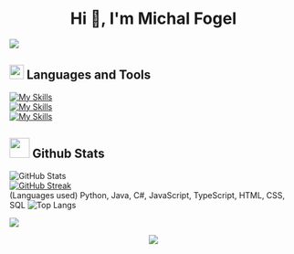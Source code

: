 <h1 align="center">Hi 👋, I'm Michal Fogel</h1>

<img src="https://user-images.githubusercontent.com/73097560/115834477-dbab4500-a447-11eb-908a-139a6edaec5c.gif">

## <img src="https://media2.giphy.com/media/QssGEmpkyEOhBCb7e1/giphy.gif?cid=ecf05e47a0n3gi1bfqntqmob8g9aid1oyj2wr3ds3mg700bl&rid=giphy.gif" width ="25"><b> Languages and Tools</b>

[![My Skills](https://skillicons.dev/icons?i=html,css,scss,styledcomponents,js,typescript,react,angular,python&perline=9)]()
<br>
[![My Skills](https://skillicons.dev/icons?i=java,cs,dotnet,python,nodejs,postman,mongodb,git&perline=8)]()
<br>
[![My Skills](https://skillicons.dev/icons?i=bitbucket,aws,postgres,sqlite,vscode,visualstudio,idea,pycharm)]()
<br>

## <img src="https://media.giphy.com/media/iY8CRBdQXODJSCERIr/giphy.gif" width="35"><b> Github Stats </b>

![GitHub Stats](https://github-readme-stats.vercel.app/api?username=MichalFog&show_icons=true&theme=transparent&border_radius=10&perline=9)
<br>
[![GitHub Streak](https://streak-stats.demolab.com?user=MichalFog&theme=transparent&border_radius=10&date_format=j%20M%5B%20Y%5D)](https://git.io/streak-stats)
<br>
(Languages used) Python, Java, C#, JavaScript, TypeScript, HTML, CSS, SQL
![Top Langs](https://github-readme-stats.vercel.app/api/top-langs/?username=MichalFog&layout=compact&theme=dark)

[![](https://visitcount.itsvg.in/api?id=MichalFog.v&icon=0&theme=dark&border_radius=10)](https://visitcount.itsvg.in)

<div align="center">
     <img src="https://capsule-render.vercel.app/api?type=waving&color=gradient&height=100&section=footer"/>
</div>


